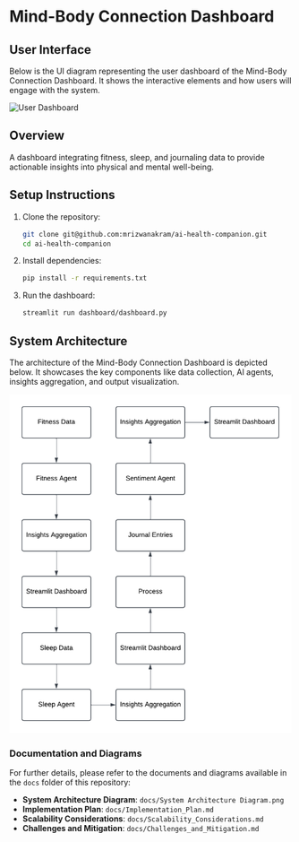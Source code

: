 # Mind-Body Connection Dashboard

## User Interface

Below is the UI diagram representing the user dashboard of the Mind-Body Connection Dashboard. It shows the interactive elements and how users will engage with the system.

![User Dashboard](docs/User%20Dashboard.png)

## Overview
A dashboard integrating fitness, sleep, and journaling data to provide actionable insights into physical and mental well-being.

## Setup Instructions
1. Clone the repository:
    ```bash
    git clone git@github.com:mrizwanakram/ai-health-companion.git
    cd ai-health-companion
    ```
2. Install dependencies:
    ```bash
    pip install -r requirements.txt
    ```
3. Run the dashboard:
    ```bash
    streamlit run dashboard/dashboard.py
    ```

## System Architecture

The architecture of the Mind-Body Connection Dashboard is depicted below. It showcases the key components like data collection, AI agents, insights aggregation, and output visualization.

![System Architecture Diagram](docs/System%20Architecture%20Diagram.png)

### Documentation and Diagrams

For further details, please refer to the documents and diagrams available in the `docs` folder of this repository:
- **System Architecture Diagram**: `docs/System Architecture Diagram.png`
- **Implementation Plan**: `docs/Implementation_Plan.md`
- **Scalability Considerations**: `docs/Scalability_Considerations.md`
- **Challenges and Mitigation**: `docs/Challenges_and_Mitigation.md`
